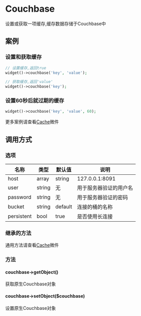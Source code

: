 Couchbase
=========

设置或获取一项缓存,缓存数据存储于Couchbase中

案例
----

### 设置和获取缓存

```php
// 设置缓存,返回true
widget()->couchbase('key', 'value');

// 获取缓存,返回'value'
widget()->couchbase('key');
```

### 设置60秒后就过期的缓存

```php
widget()->couchbase('key', 'value', 60);
```

更多案例请查看[Cache](cache.md)微件

调用方式
-------

### 选项

名称       | 类型         | 默认值         | 说明
-----------|--------------|----------------|------
host       | array|string | 127.0.0.1:8091 | Couchbase所在的服务器名称,端口为可选,默认端口是`8091`
user       | string       | 无             | 用于服务器验证的用户名
password   | string       | 无             | 用于服务器验证的密码
bucket     | string       | default        | 连接的桶的名称
persistent | bool         | true           | 是否使用长连接

### 继承的方法

通用方法请查看[Cache](cache.md#通用方法)微件

### 方法

#### couchbase->getObject()
获取原生Couchbase对象

#### couchbase->setObject($couchbase)
设置原生Couchbase对象